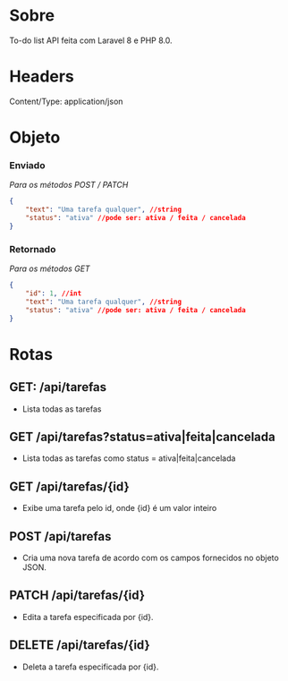 # Sobre

To-do list API feita com Laravel 8 e PHP 8.0.

# Headers

Content/Type: application/json

# Objeto

### Enviado

_Para os métodos POST / PATCH_

```json
{
    "text": "Uma tarefa qualquer", //string
    "status": "ativa" //pode ser: ativa / feita / cancelada
}
```

### Retornado

_Para os métodos GET_

```json
{
    "id": 1, //int
    "text": "Uma tarefa qualquer", //string
    "status": "ativa" //pode ser: ativa / feita / cancelada
}
```

# Rotas

## GET: /api/tarefas

-   Lista todas as tarefas

## GET /api/tarefas?status=ativa|feita|cancelada

-   Lista todas as tarefas como status = ativa|feita|cancelada

## GET /api/tarefas/{id}

-   Exibe uma tarefa pelo id, onde {id} é um valor inteiro

## POST /api/tarefas

-   Cria uma nova tarefa de acordo com os campos fornecidos no objeto JSON.

## PATCH /api/tarefas/{id}

-   Edita a tarefa especificada por {id}.

## DELETE /api/tarefas/{id}

-   Deleta a tarefa especificada por {id}.
